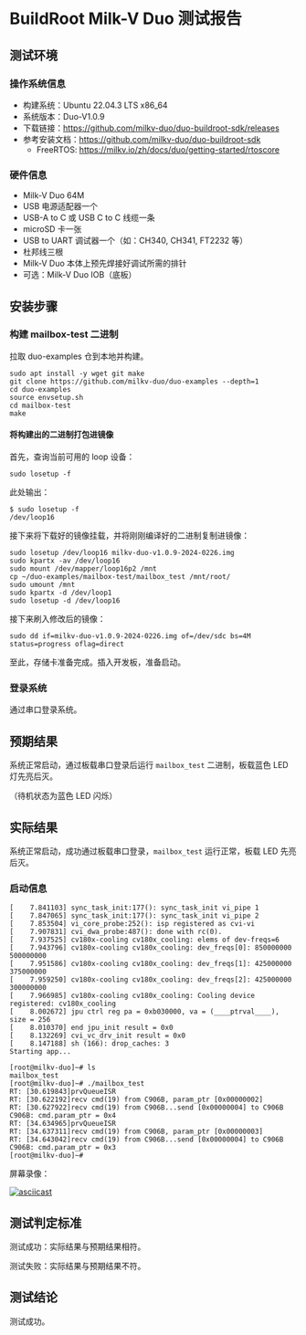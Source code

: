 # BuildRoot Milk-V Duo 测试报告

## 测试环境

### 操作系统信息

- 构建系统：Ubuntu 22.04.3 LTS x86_64
- 系统版本：Duo-V1.0.9
- 下载链接：https://github.com/milkv-duo/duo-buildroot-sdk/releases
- 参考安装文档：https://github.com/milkv-duo/duo-buildroot-sdk
    - FreeRTOS: https://milkv.io/zh/docs/duo/getting-started/rtoscore

### 硬件信息

- Milk-V Duo 64M
- USB 电源适配器一个
- USB-A to C 或 USB C to C 线缆一条
- microSD 卡一张
- USB to UART 调试器一个（如：CH340, CH341, FT2232 等）
- 杜邦线三根
- Milk-V Duo 本体上预先焊接好调试所需的排针
- 可选：Milk-V Duo IOB（底板）

## 安装步骤


### 构建 mailbox-test 二进制

拉取 duo-examples 仓到本地并构建。

```shell
sudo apt install -y wget git make
git clone https://github.com/milkv-duo/duo-examples --depth=1
cd duo-examples
source envsetup.sh
cd mailbox-test
make
```
#### 将构建出的二进制打包进镜像

首先，查询当前可用的 loop 设备：

```shell
sudo losetup -f
```

此处输出：

```shell
$ sudo losetup -f
/dev/loop16
```

接下来将下载好的镜像挂载，并将刚刚编译好的二进制复制进镜像：

```shell
sudo losetup /dev/loop16 milkv-duo-v1.0.9-2024-0226.img
sudo kpartx -av /dev/loop16
sudo mount /dev/mapper/loop16p2 /mnt
cp ~/duo-examples/mailbox-test/mailbox_test /mnt/root/
sudo umount /mnt
sudo kpartx -d /dev/loop1
sudo losetup -d /dev/loop16 
```

接下来刷入修改后的镜像：

```shell
sudo dd if=milkv-duo-v1.0.9-2024-0226.img of=/dev/sdc bs=4M status=progress oflag=direct
```

至此，存储卡准备完成。插入开发板，准备启动。

### 登录系统

通过串口登录系统。

## 预期结果

系统正常启动，通过板载串口登录后运行 `mailbox_test` 二进制，板载蓝色 LED 灯先亮后灭。

（待机状态为蓝色 LED 闪烁）

## 实际结果

系统正常启动，成功通过板载串口登录，`mailbox_test` 运行正常，板载 LED 先亮后灭。

### 启动信息

```log
[    7.841103] sync_task_init:177(): sync_task_init vi_pipe 1
[    7.847065] sync_task_init:177(): sync_task_init vi_pipe 2
[    7.853504] vi_core_probe:252(): isp registered as cvi-vi
[    7.907831] cvi_dwa_probe:487(): done with rc(0).
[    7.937525] cv180x-cooling cv180x_cooling: elems of dev-freqs=6
[    7.943796] cv180x-cooling cv180x_cooling: dev_freqs[0]: 850000000 500000000
[    7.951586] cv180x-cooling cv180x_cooling: dev_freqs[1]: 425000000 375000000
[    7.959250] cv180x-cooling cv180x_cooling: dev_freqs[2]: 425000000 300000000
[    7.966985] cv180x-cooling cv180x_cooling: Cooling device registered: cv180x_cooling
[    8.002672] jpu ctrl reg pa = 0xb030000, va = (____ptrval____), size = 256
[    8.010370] end jpu_init result = 0x0
[    8.132269] cvi_vc_drv_init result = 0x0
[    8.147188] sh (166): drop_caches: 3
Starting app...

[root@milkv-duo]~# ls
mailbox_test
[root@milkv-duo]~# ./mailbox_test 
RT: [30.619843]prvQueueISR
RT: [30.622192]recv cmd(19) from C906B, param_ptr [0x00000002]
RT: [30.627922]recv cmd(19) from C906B...send [0x00000004] to C906B
C906B: cmd.param_ptr = 0x4
RT: [34.634965]prvQueueISR
RT: [34.637311]recv cmd(19) from C906B, param_ptr [0x00000003]
RT: [34.643042]recv cmd(19) from C906B...send [0x00000004] to C906B
C906B: cmd.param_ptr = 0x3
[root@milkv-duo]~#
```

屏幕录像：

[![asciicast](https://asciinema.org/a/IANV6OK3PCAMO3L7hcx11ngck.svg)](https://asciinema.org/a/IANV6OK3PCAMO3L7hcx11ngck)

## 测试判定标准

测试成功：实际结果与预期结果相符。

测试失败：实际结果与预期结果不符。

## 测试结论

测试成功。
